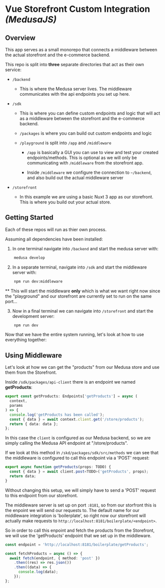 # Vue Storefront Custom Integration _(MedusaJS)_

## Overview

This app serves as a small monorepo that connects a middleware between the actual storefront and the e-commerce backend.

This repo is split into **three** separate directories that act as their own service:

- `/backend`

  - This is where the Medusa server lives. The middleware communicates with the api endpoints you set up here.

- `/sdk`

  - This is where you can define custom endpoints and logic that will act as a middleware between the storefront and the e-commerce backend.

  - `/packages` is where you can build out custom endpoints and logic

  - `/playground` is split into `/app` and `/middleware`

    - `/app` is basically a GUI you can use to view and test your created endpoints/methods. This is optional as we will only be communicating with `/middleware` from the storefront app.

    - Inside `/middleware` we configure the connection to `~/backend`, and also build out the actual middleware server

- `/storefront`

  - In this example we are using a basic Nuxt 3 app as our storefront. This is where you build out your actual store.

## Getting Started

Each of these repos will run as thier own process.

Assuming all dependencies have been installed:

1. In one terminal navigate into `/backend` and start the medusa server with:

```bash
    medusa develop
```

2. In a separate terminal, navigate into `/sdk` and start the middleware server with:

```bash
    npm run dev:middleware
```

\*\* This will start the middleware **only** which is what we want right now since the "playground" and our storefront are currently set to run on the same port...

3. Now in a final terminal we can navigate into `/storefront` and start the development server:

```bash
    npm run dev
```

Now that we have the entire system running, let's look at how to use everything together:

## Using Middleware

Let's look at how we can get the "products" from our Medusa store and use them from the Storefront.

Inside `/sdk/packages/api-client` there is an endpoint we named **getProducts**:

```ts
export const getProducts: Endpoints['getProducts'] = async (
  context,
  params
) => {
  console.log('getProducts has been called');
  const { data } = await context.client.get('/store/products');
  return { data: data };
};
```

In this case the `client` is configured as our Medusa backend, so we are simply calling the Medusa API endpoint at "/store/products".

If we look at this method in `/skd/packages/sdk/src/methods` we can see that the middleware is configured to call this endpoint via a 'POST' request:

```ts
export async function getProducts(props: TODO) {
  const { data } = await client.post<TODO>('getProducts', props);
  return data;
}
```

Without changing this setup, we will simply have to send a 'POST' request to this endpoint from our storefront.

The middleware server is set up on port `:8181`, so from our storfront this is the enpoint we will send our requests to. The default name for our middleware integration is 'boilerplate', so right now our storefront will actually make requests to `http://localhost:8181/boilerplate/<endpoint>`.

So in order to call this enpoint and fetch the products from the Storefront, we will use the 'getProducts' endpoint that we set up in the middleware.

```ts
const endpoint = 'http://localhost:8181/boilerplate/getProducts';

const fetchProducts = async () => {
  await fetch(endpoint, { method: 'post' })
    .then((res) => res.json())
    .then((data) => {
      console.log(data);
    });
};
```

